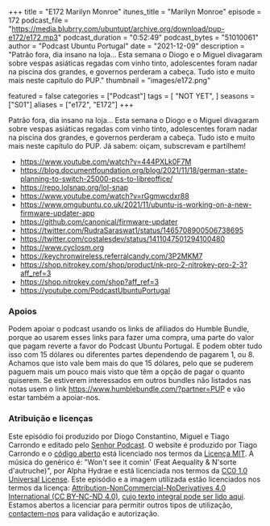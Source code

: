 +++
title = "E172 Marilyn Monroe"
itunes_title = "Marilyn Monroe"
episode = 172
podcast_file = "https://media.blubrry.com/ubuntupt/archive.org/download/pup-e172/e172.mp3"
podcast_duration = "0:52:49"
podcast_bytes = "51010061"
author = "Podcast Ubuntu Portugal"
date = "2021-12-09"
description = "Patrão fora, dia insano na loja… Esta semana o Diogo e o Miguel divagaram sobre vespas asiáticas regadas com vinho tinto, adolescentes foram nadar na piscina dos grandes, e governos perderam a cabeça. Tudo isto e muito mais neste capítulo do PUP."
thumbnail = "images/e172.png"

featured = false
categories = ["Podcast"]
tags = [
  "NOT YET",
]
seasons = ["S01"]
aliases = ["e172", "E172"]
+++

Patrão fora, dia insano na loja… Esta semana o Diogo e o Miguel divagaram sobre vespas asiáticas regadas com vinho tinto, adolescentes foram nadar na piscina dos grandes, e governos perderam a cabeça. Tudo isto e muito mais neste capítulo do PUP.
Já sabem: oiçam, subscrevam e partilhem!

* https://www.youtube.com/watch?v=444PXLk0F7M
* https://blog.documentfoundation.org/blog/2021/11/18/german-state-planning-to-switch-25000-pcs-to-libreoffice/
* https://repo.lolsnap.org/lol-snap
* https://www.youtube.com/watch?v=rGgmwcdxr88
* https://www.omgubuntu.co.uk/2021/11/ubuntu-is-working-on-a-new-firmware-updater-app
* https://github.com/canonical/firmware-updater
* https://twitter.com/RudraSaraswat1/status/1465708900506738695
* https://twitter.com/costalesdev/status/1411047501294100480
* https://www.cyclosm.org
* https://keychronwireless.referralcandy.com/3P2MKM7
* https://shop.nitrokey.com/shop/product/nk-pro-2-nitrokey-pro-2-3?aff_ref=3
* https://shop.nitrokey.com/shop?aff_ref=3
* https://youtube.com/PodcastUbuntuPortugal


### Apoios
Podem apoiar o podcast usando os links de afiliados do Humble Bundle, porque ao usarem esses links para fazer uma compra, uma parte do valor que pagam reverte a favor do Podcast Ubuntu Portugal.
E podem obter tudo isso com 15 dólares ou diferentes partes dependendo de pagarem 1, ou 8.
Achamos que isto vale bem mais do que 15 dólares, pelo que se puderem paguem mais um pouco mais visto que têm a opção de pagar o quanto quiserem.
Se estiverem interessados em outros bundles não listados nas notas usem o link https://www.humblebundle.com/?partner=PUP e vão estar também a apoiar-nos.

### Atribuição e licenças
Este episódio foi produzido por Diogo Constantino, Miguel e Tiago Carrondo e editado pelo [Senhor Podcast](https://senhorpodcast.pt/).
O website é produzido por Tiago Carrondo e o [código aberto](https://gitlab.com/podcastubuntuportugal/website) está licenciado nos termos da [Licença MIT](https://gitlab.com/podcastubuntuportugal/website/main/LICENSE).
A música do genérico é: "Won't see it comin' (Feat Aequality & N'sorte d'autruche)", por Alpha Hydrae e está licenciada nos termos da [CC0 1.0 Universal License](https://creativecommons.org/publicdomain/zero/1.0/).
Este episódio e a imagem utilizada estão licenciados nos termos da licença: [Attribution-NonCommercial-NoDerivatives 4.0 International (CC BY-NC-ND 4.0)](https://creativecommons.org/licenses/by-nc-nd/4.0/), [cujo texto integral pode ser lido aqui](https://creativecommons.org/licenses/by-nc-nd/4.0/legalcode). Estamos abertos a licenciar para permitir outros tipos de utilização, [contactem-nos](https://podcastubuntuportugal.org/contactos) para validação e autorização.

